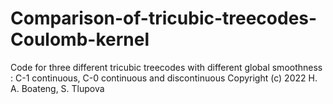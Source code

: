 # Comparison-of-tricubic-treecodes-Coulomb-kernel
Code for three different tricubic treecodes with different global smoothness : C-1 continuous, C-0 continuous and discontinuous
Copyright (c) 2022 H. A. Boateng, S. Tlupova
